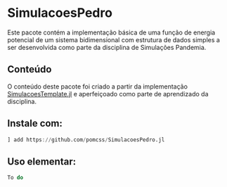 # SimulacoesPedro

Este pacote contém a implementação básica de uma função de energia
potencial de um sistema bidimensional com estrutura de dados simples
a ser desenvolvida como parte da disciplina de Simulações Pandemia.

## Conteúdo

O conteúdo deste pacote foi criado a partir da implementação
[SimulacoesTemplate.jl](https://github.com/m3g/SimulacoesTemplate.jl)
e aperfeiçoado como parte de aprendizado da disciplina.

## Instale com:

```julia
] add https://github.com/pomcss/SimulacoesPedro.jl
```

## Uso elementar:

```julia
To do
```
